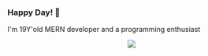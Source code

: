 ### Happy Day! 👋
I'm 19Y'old MERN developer and a programming enthusiast

<!-- **Languages, Frameworks, Tools, Cloud**<br>
[![My languages](https://skillicons.dev/icons?i=js,ts,c,cpp,java,bash,py)](https://skillicons.dev)<br>


[![My Frameworks](https://skillicons.dev/icons?i=react,next,tailwind,express,discordjs,prisma)](https://skillicons.dev)<br>


[![My Databases](https://skillicons.dev/icons?i=mongo,mysql,postgres,redis)](https://skillicons.dev)<br>


[![My Tools](https://skillicons.dev/icons?i=neovim,git,docker,linux,nginx)](https://skillicons.dev)<br>


[![My Cloud](https://skillicons.dev/icons?i=aws,gcp,cloudflare,netlify,vercel)](https://skillicons.dev)<br> -->

<p align="center">
  <a href="https://skillicons.dev">
    <img src="https://skillicons.dev/icons?i=bash,bootstrap,bun,c,cpp,css,discord,express,git,github,gmail,html,js,linux,mongodb,mysql,neovim,netlify,nextjs,nodejs,notion,npm,postgres,postman,powershell,py,react,replit,solidity,tailwind,ts,ubuntu,vim,vscode,vue,windows&perline=6" />
  </a>
</p>
